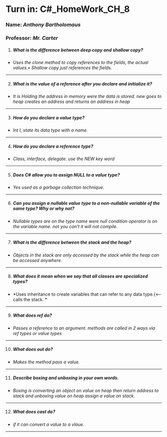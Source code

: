 # **Turn in:** **C#_HomeWork_CH_8**
### **Name:** *Anthony Bartholomaus*
### Professor: *Mr. Carter*

1.  ##### What is the difference between deep copy and shallow copy?
- *Uses the clone method to copy references to the fields, the actual values.•	Shallow copy just references the fields.*
---
2.  ##### What is the value of a reference after you declare and initialize it?
- *It is Holding the address in memory were the data is stored. new goes to heap creates an address and returns an address in heap*
---
3.  ##### How do you declare a value type?
- *Int I, state its data type with a name.*
---
4.  ##### How do you declare a reference type?
- *Class, interface, delegate. use the NEW key word*
---
5.  ##### Does C# allow you to assign NULL to a value type?
- *Yes used as a garbage collection technique.*
---
6.  ##### Can you assign a nullable value type to a non-nullable variable of the same type? Why or why not?
- *Nullable types are on the type name were null condition operator is on the variable name. not you can’t it will not compile.*
---
7.  ##### What is the difference between the stack and the heap?
- *Objects in the stack are only accessed by the stack while the heap can be accessed anywhere.*
---
8.  ##### What does it mean when we say that all classes are specialized types?
- *Uses inheritance to create variables that can refer to any data type.{<--calls the stack. *
---
9.  ##### What does ref do?
- *Passes a reference to an argument. methods are called in 2 ways via ref types or value types*
---
10. ##### What does out do?
- *Makes the method pass a value.*
---
11. ##### Describe boxing and unboxing in your own words.
- *Boxing is converting an object on value on heap then return address to stack and unboxing value on heap assign a value on stack.*
---
12. ##### What does cast do?
- *if it can convert a value to a vlaue.*
---
